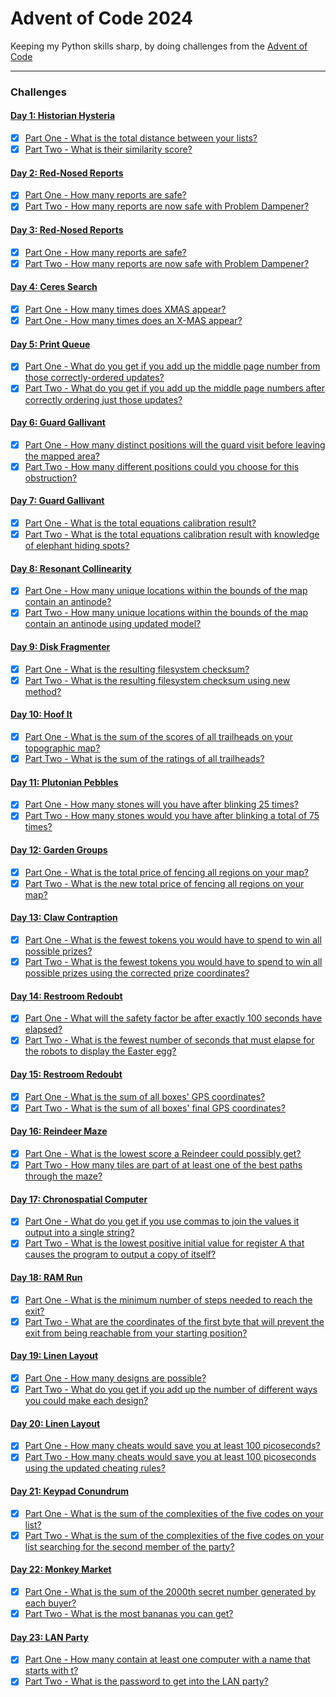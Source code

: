 # Advent of Code 2024

Keeping my Python skills sharp, by doing challenges from the [Advent of Code](http://adventofcode.com/2024)

---

### Challenges
#### [Day 1: Historian Hysteria](http://adventofcode.com/2024/day/1)
- [x] [Part One - What is the total distance between your lists?](src/day_01/part_1.py)
- [x] [Part Two - What is their similarity score?](src/day_01/part_2.py)

#### [Day 2: Red-Nosed Reports](http://adventofcode.com/2024/day/2)
- [x] [Part One - How many reports are safe?](src/day_02/part_1.py)
- [x] [Part Two - How many reports are now safe with Problem Dampener?](src/day_02/part_2.py)

#### [Day 3: Red-Nosed Reports](http://adventofcode.com/2024/day/3)
- [x] [Part One - How many reports are safe?](src/day_03/part_1.py)
- [x] [Part Two - How many reports are now safe with Problem Dampener?](src/day_03/part_2.py)

#### [Day 4: Ceres Search](http://adventofcode.com/2024/day/4)
- [x] [Part One - How many times does XMAS appear?](src/day_04/part_1.py)
- [x] [Part One - How many times does an X-MAS appear?](src/day_04/part_2.py)

#### [Day 5: Print Queue](http://adventofcode.com/2024/day/5)
- [x] [Part One - What do you get if you add up the middle page number from those correctly-ordered updates?](src/day_05/part_1.py)
- [x] [Part Two - What do you get if you add up the middle page numbers after correctly ordering just those updates?](src/day_05/part_2.py)

#### [Day 6: Guard Gallivant](http://adventofcode.com/2024/day/6)
- [x] [Part One - How many distinct positions will the guard visit before leaving the mapped area?](src/day_06/part_1.py)
- [x] [Part Two - How many different positions could you choose for this obstruction?](src/day_06/part_2.py)

#### [Day 7: Guard Gallivant](http://adventofcode.com/2024/day/7)
- [x] [Part One - What is the total equations calibration result?](src/day_07/part_1.py)
- [x] [Part Two - What is the total equations calibration result with knowledge of elephant hiding spots?](src/day_07/part_2.py)

#### [Day 8: Resonant Collinearity](http://adventofcode.com/2024/day/8)
- [x] [Part One - How many unique locations within the bounds of the map contain an antinode?](src/day_08/part_1.py)
- [x] [Part Two - How many unique locations within the bounds of the map contain an antinode using updated model?](src/day_08/part_2.py)

#### [Day 9: Disk Fragmenter](http://adventofcode.com/2024/day/9)
- [x] [Part One - What is the resulting filesystem checksum?](src/day_09/part_1.py)
- [x] [Part Two - What is the resulting filesystem checksum using new method?](src/day_09/part_2.py)

#### [Day 10: Hoof It](http://adventofcode.com/2024/day/10)
- [x] [Part One - What is the sum of the scores of all trailheads on your topographic map?](src/day_10/part_1.py)
- [x] [Part Two - What is the sum of the ratings of all trailheads?](src/day_10/part_2.py)

#### [Day 11: Plutonian Pebbles](http://adventofcode.com/2024/day/11)
- [x] [Part One - How many stones will you have after blinking 25 times?](src/day_11/part_1.py)
- [x] [Part Two - How many stones would you have after blinking a total of 75 times?](src/day_11/part_2.py)

#### [Day 12: Garden Groups](http://adventofcode.com/2024/day/12)
- [x] [Part One - What is the total price of fencing all regions on your map?](src/day_12/part_1.py)
- [x] [Part Two - What is the new total price of fencing all regions on your map?](src/day_12/part_2.py)

#### [Day 13: Claw Contraption](http://adventofcode.com/2024/day/13)
- [x] [Part One - What is the fewest tokens you would have to spend to win all possible prizes?](src/day_13/part_1.py)
- [x] [Part Two - What is the fewest tokens you would have to spend to win all possible prizes using the corrected prize coordinates?](src/day_13/part_2.py)

#### [Day 14: Restroom Redoubt](http://adventofcode.com/2024/day/14)
- [x] [Part One - What will the safety factor be after exactly 100 seconds have elapsed?](src/day_14/part_1.py)
- [x] [Part Two - What is the fewest number of seconds that must elapse for the robots to display the Easter egg?](src/day_14/part_2.py)

#### [Day 15: Restroom Redoubt](http://adventofcode.com/2024/day/15)
- [x] [Part One - What is the sum of all boxes' GPS coordinates?](src/day_15/part_1.py)
- [x] [Part Two - What is the sum of all boxes' final GPS coordinates?](src/day_15/part_2.py)

#### [Day 16: Reindeer Maze](http://adventofcode.com/2024/day/16)
- [x] [Part One - What is the lowest score a Reindeer could possibly get?](src/day_16/part_1.py)
- [x] [Part Two - How many tiles are part of at least one of the best paths through the maze?](src/day_16/part_2.py)

#### [Day 17: Chronospatial Computer](http://adventofcode.com/2024/day/17)
- [x] [Part One - What do you get if you use commas to join the values it output into a single string?](src/day_17/part_1.py)
- [x] [Part Two - What is the lowest positive initial value for register A that causes the program to output a copy of itself?](src/day_17/part_2.py)

#### [Day 18: RAM Run](http://adventofcode.com/2024/day/18)
- [x] [Part One - What is the minimum number of steps needed to reach the exit?](src/day_18/part_1.py)
- [x] [Part Two - What are the coordinates of the first byte that will prevent the exit from being reachable from your starting position?](src/day_18/part_2.py)

#### [Day 19: Linen Layout](http://adventofcode.com/2024/day/19)
- [x] [Part One - How many designs are possible?](src/day_19/part_1.py)
- [x] [Part Two - What do you get if you add up the number of different ways you could make each design?](src/day_19/part_2.py)

#### [Day 20: Linen Layout](http://adventofcode.com/2024/day/20)
- [x] [Part One - How many cheats would save you at least 100 picoseconds?](src/day_20/part_1.py)
- [x] [Part Two - How many cheats would save you at least 100 picoseconds using the updated cheating rules?](src/day_20/part_2.py)

#### [Day 21: Keypad Conundrum](http://adventofcode.com/2024/day/21)
- [x] [Part One - What is the sum of the complexities of the five codes on your list?](src/day_21/part_1_v2.py)
- [x] [Part Two - What is the sum of the complexities of the five codes on your list searching for the second member of the party?](src/day_21/part_2_v2.py)

#### [Day 22: Monkey Market](http://adventofcode.com/2024/day/22)
- [x] [Part One - What is the sum of the 2000th secret number generated by each buyer?](src/day_22/part_1.py)
- [x] [Part Two - What is the most bananas you can get?](src/day_22/part_2.py)

#### [Day 23: LAN Party](http://adventofcode.com/2024/day/23)
- [x] [Part One - How many contain at least one computer with a name that starts with t?](src/day_23/part_1.py)
- [x] [Part Two - What is the password to get into the LAN party?](src/day_23/part_2.py)
